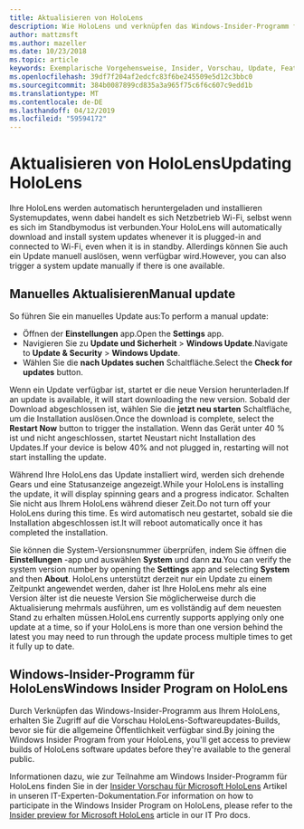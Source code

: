 ```yaml
---
title: Aktualisieren von HoloLens
description: Wie HoloLens und verknüpfen das Windows-Insider-Programm für die Vorschau-builds.
author: mattzmsft
ms.author: mazeller
ms.date: 10/23/2018
ms.topic: article
keywords: Exemplarische Vorgehensweise, Insider, Vorschau, Update, Features, neue Version
ms.openlocfilehash: 39df7f204af2edcfc83f6be245509e5d12c3bbc0
ms.sourcegitcommit: 384b0087899cd835a3a965f75c6f6c607c9edd1b
ms.translationtype: MT
ms.contentlocale: de-DE
ms.lasthandoff: 04/12/2019
ms.locfileid: "59594172"
---
```

# <a name="updating-hololens"></a><span data-ttu-id="ee832-104">Aktualisieren von HoloLens</span><span class="sxs-lookup"><span data-stu-id="ee832-104">Updating HoloLens</span></span>

<span data-ttu-id="ee832-105">Ihre HoloLens werden automatisch heruntergeladen und installieren Systemupdates, wenn dabei handelt es sich Netzbetrieb Wi-Fi, selbst wenn es sich im Standbymodus ist verbunden.</span><span class="sxs-lookup"><span data-stu-id="ee832-105">Your HoloLens will automatically download and install system updates whenever it is plugged-in and connected to Wi-Fi, even when it is in standby.</span></span> <span data-ttu-id="ee832-106">Allerdings können Sie auch ein Update manuell auslösen, wenn verfügbar wird.</span><span class="sxs-lookup"><span data-stu-id="ee832-106">However, you can also trigger a system update manually if there is one available.</span></span>

## <a name="manual-update"></a><span data-ttu-id="ee832-107">Manuelles Aktualisieren</span><span class="sxs-lookup"><span data-stu-id="ee832-107">Manual update</span></span>

<span data-ttu-id="ee832-108">So führen Sie ein manuelles Update aus:</span><span class="sxs-lookup"><span data-stu-id="ee832-108">To perform a manual update:</span></span>
* <span data-ttu-id="ee832-109">Öffnen der **Einstellungen** app.</span><span class="sxs-lookup"><span data-stu-id="ee832-109">Open the **Settings** app.</span></span>
* <span data-ttu-id="ee832-110">Navigieren Sie zu **Update und Sicherheit** > **Windows Update**.</span><span class="sxs-lookup"><span data-stu-id="ee832-110">Navigate to **Update & Security** > **Windows Update**.</span></span>
* <span data-ttu-id="ee832-111">Wählen Sie die **nach Updates suchen** Schaltfläche.</span><span class="sxs-lookup"><span data-stu-id="ee832-111">Select the **Check for updates** button.</span></span>

<span data-ttu-id="ee832-112">Wenn ein Update verfügbar ist, startet er die neue Version herunterladen.</span><span class="sxs-lookup"><span data-stu-id="ee832-112">If an update is available, it will start downloading the new version.</span></span> <span data-ttu-id="ee832-113">Sobald der Download abgeschlossen ist, wählen Sie die **jetzt neu starten** Schaltfläche, um die Installation auslösen.</span><span class="sxs-lookup"><span data-stu-id="ee832-113">Once the download is complete, select the **Restart Now** button to trigger the installation.</span></span> <span data-ttu-id="ee832-114">Wenn das Gerät unter 40 % ist und nicht angeschlossen, startet Neustart nicht Installation des Updates.</span><span class="sxs-lookup"><span data-stu-id="ee832-114">If your device is below 40% and not plugged in, restarting will not start installing the update.</span></span>

<span data-ttu-id="ee832-115">Während Ihre HoloLens das Update installiert wird, werden sich drehende Gears und eine Statusanzeige angezeigt.</span><span class="sxs-lookup"><span data-stu-id="ee832-115">While your HoloLens is installing the update, it will display spinning gears and a progress indicator.</span></span> <span data-ttu-id="ee832-116">Schalten Sie nicht aus Ihrem HoloLens während dieser Zeit.</span><span class="sxs-lookup"><span data-stu-id="ee832-116">Do not turn off your HoloLens during this time.</span></span> <span data-ttu-id="ee832-117">Es wird automatisch neu gestartet, sobald sie die Installation abgeschlossen ist.</span><span class="sxs-lookup"><span data-stu-id="ee832-117">It will reboot automatically once it has completed the installation.</span></span>

<span data-ttu-id="ee832-118">Sie können die System-Versionsnummer überprüfen, indem Sie öffnen die **Einstellungen** -app und auswählen **System** und dann **zu**.</span><span class="sxs-lookup"><span data-stu-id="ee832-118">You can verify the system version number by opening the **Settings** app and selecting **System** and then **About**.</span></span> <span data-ttu-id="ee832-119">HoloLens unterstützt derzeit nur ein Update zu einem Zeitpunkt angewendet werden, daher ist Ihre HoloLens mehr als eine Version älter ist die neueste Version Sie möglicherweise durch die Aktualisierung mehrmals ausführen, um es vollständig auf dem neuesten Stand zu erhalten müssen.</span><span class="sxs-lookup"><span data-stu-id="ee832-119">HoloLens currently supports applying only one update at a time, so if your HoloLens is more than one version behind the latest you may need to run through the update process multiple times to get it fully up to date.</span></span>

## <a name="windows-insider-program-on-hololens"></a><span data-ttu-id="ee832-120">Windows-Insider-Programm für HoloLens</span><span class="sxs-lookup"><span data-stu-id="ee832-120">Windows Insider Program on HoloLens</span></span>

<span data-ttu-id="ee832-121">Durch Verknüpfen das Windows-Insider-Programm aus Ihrem HoloLens, erhalten Sie Zugriff auf die Vorschau HoloLens-Softwareupdates-Builds, bevor sie für die allgemeine Öffentlichkeit verfügbar sind.</span><span class="sxs-lookup"><span data-stu-id="ee832-121">By joining the Windows Insider Program from your HoloLens, you'll get access to preview builds of HoloLens software updates before they're available to the general public.</span></span>

<span data-ttu-id="ee832-122">Informationen dazu, wie zur Teilnahme am Windows Insider-Programm für HoloLens finden Sie in der [Insider Vorschau für Microsoft HoloLens](https://docs.microsoft.com/hololens/hololens-insider) Artikel in unseren IT-Experten-Dokumentation.</span><span class="sxs-lookup"><span data-stu-id="ee832-122">For information on how to participate in the Windows Insider Program on HoloLens, please refer to the [Insider preview for Microsoft HoloLens](https://docs.microsoft.com/hololens/hololens-insider) article in our IT Pro docs.</span></span>
